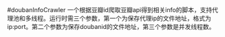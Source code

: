 #doubanInfoCrawler
一个根据豆瓣id爬取豆瓣api得到相关info的脚本，支持代理池和多线程。运行时需三个参数，第一个为保存代理ip的文件地址，格式为ip:port。第二个参数为保存doubanid的文件地址，第三个参数是并发线程数。
